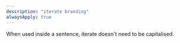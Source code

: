 ```yaml
---
description: "iterate branding"
alwaysApply: true
---
```


When used inside a sentence, iterate doesn't need to be capitalised.

